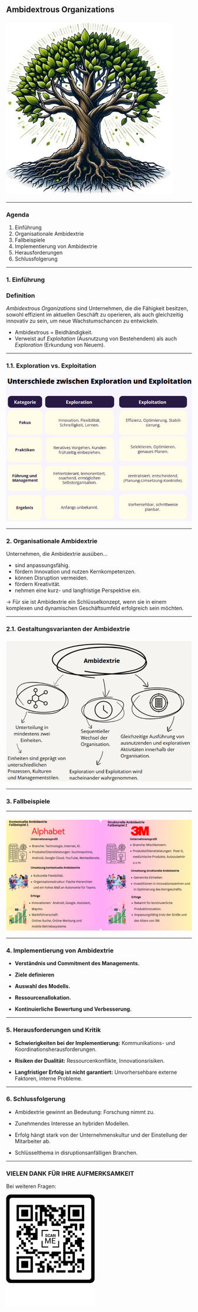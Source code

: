 ## Ambidextrous Organizations

### ![Ambidextrie-Baum](Ambidextrie-Baum.jpg)

---

### Agenda

1. Einführung
2. Organisationale Ambidextrie
3. Fallbeispiele
4. Implementierung von Ambidextrie
5. Herausforderungen
6. Schlussfolgerung

---

### 1. Einführung

### Definition

_Ambidextrous Organizations_ sind Unternehmen, die die Fähigkeit besitzen, sowohl effizient im aktuellen Geschäft zu operieren, als auch gleichzeitig innovativ zu sein, um neue Wachstumschancen zu entwickeln.

- Ambidextrous = Beidhändigkeit.
- Verweist auf _Exploitation_ (Ausnutzung von Bestehendem) als auch _Exploration_ (Erkundung von Neuem).

---

### 1.1. Exploration vs. Exploitation

### ![Konzeptgrafik Merkmale](WS-23-AO-DS-Exploration-vs.-Exploitation.png)

---

### 2. Organisationale Ambidextrie

Unternehmen, die Ambidextrie ausüben...

- sind anpassungsfähig.
- fördern Innovation und nutzen Kernkompetenzen.
- können Disruption vermeiden.
- fördern Kreativität.
- nehmen eine kurz- und langfristige Perspektive ein.

&rarr; Für sie ist Ambidextrie ein Schlüsselkonzept, wenn sie in einem komplexen und dynamischen Geschäftsumfeld erfolgreich sein möchten.

---

### 2.1. Gestaltungsvarianten der Ambidextrie

### ![Konzeptgrafik Merkmale](WS-23-AO-DS-Ambidextrie.png)

---

### 3. Fallbeispiele

---

### ![Konzeptgrafik Merkmale](WS-23-AO-DS-Fallbeispiele.png)

---

### 4. Implementierung von Ambidextrie

- **Verständnis und Commitment des Managements.**

- **Ziele definieren**

- **Auswahl des Modells.**

- **Ressourcenallokation.**

- **Kontinuierliche Bewertung und Verbesserung.**

---

### 5. Herausforderungen und Kritik

- **Schwierigkeiten bei der Implementierung:** Kommunikations- und Koordinationsherausforderungen.

- **Risiken der Dualität:** Ressourcenkonflikte, Innovationsrisiken.

- **Langfristiger Erfolg ist nicht garantiert:** Unvorhersehbare externe Faktoren, interne Probleme.

---

### 6. Schlussfolgerung

- Ambidextrie gewinnt an Bedeutung: Forschung nimmt zu.

- Zunehmendes Interesse an hybriden Modellen.

- Erfolg hängt stark von der Unternehmenskultur und der Einstellung der Mitarbeiter ab.

- Schlüsselthema in disruptionsanfälligen Branchen.

---

### VIELEN DANK FÜR IHRE AUFMERKSAMKEIT

Bei weiteren Fragen:

![QR-CODE](WS-23-AO-DS-QR-LI.png)
